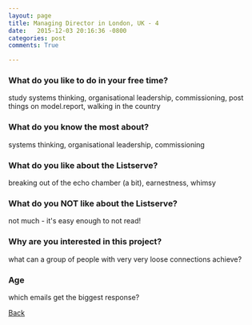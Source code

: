 ```yaml
---
layout: page
title: Managing Director in London, UK - 4
date:   2015-12-03 20:16:36 -0800
categories: post
comments: True

---
```


### What do you like to do in your free time?
<p>study systems thinking, organisational leadership, commissioning, post things on model.report, walking in the country</p>

### What do you know the most about?
<p>systems thinking, organisational leadership, commissioning
</p>

### What do you like about the Listserve?
<p>breaking out of the echo chamber (a bit), earnestness, whimsy</p>

### What do you NOT like about the Listserve?
<p>not much - it's easy enough to not read!</p>

### Why are you interested in this project?
<p>what can a group of people with very very loose connections achieve?</p>

### Age
<p>which emails get the biggest response?</p>

[Back][1]

[1]: /home/responders/all